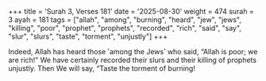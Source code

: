 +++
title = 'Surah 3, Verses 181'
date = '2025-08-30'
weight = 474
surah = 3
ayah = 181
tags = ["allah", "among", "burning", "heard", "jew", "jews", "killing", "poor", "prophet", "prophets", "recorded", "rich", "said", "say", "slur", "slurs", "taste", "torment", "unjustly"]
+++

Indeed, Allah has heard those ˹among the Jews˺ who said, “Allah is poor; we are rich!” We have certainly recorded their slurs and their killing of prophets unjustly. Then We will say, “Taste the torment of burning!